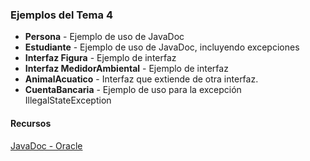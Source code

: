 ### Ejemplos del Tema 4

* **Persona** - Ejemplo de uso de JavaDoc
* **Estudiante** - Ejemplo de uso de JavaDoc, incluyendo excepciones
* **Interfaz Figura** - Ejemplo de interfaz
* **Interfaz MedidorAmbiental** - Ejemplo de interfaz
* **AnimalAcuatico** - Interfaz que extiende de otra interfaz.
* **CuentaBancaria** - Ejemplo de uso para la excepción IllegalStateException

#### Recursos

[JavaDoc - Oracle](https://www.oracle.com/es/technical-resources/articles/java/javadoc-tool.html)


